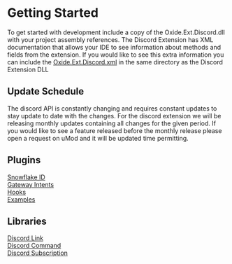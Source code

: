 # Getting Started

To get started with development include a copy of the Oxide.Ext.Discord.dll with your project assembly references.
The Discord Extension has XML documentation that allows your IDE to see information about methods and fields from the extension.
If you would like to see this extra information you can include the [Oxide.Ext.Discord.xml](../Oxide.Ext.Discord/Oxide.Ext.Discord.xml) in the same directory as the Discord Extension DLL

## Update Schedule
The discord API is constantly changing and requires constant updates to stay update to date with the changes.
For the discord extension we will be releasing monthly updates containing all changes for the given period.
If you would like to see a feature released before the monthly release please open a request on uMod and it will be updated time permitting.

## Plugins

[Snowflake ID](Snowflake.md)  
[Gateway Intents](GatewayIntents.md)  
[Hooks](Hooks.md)  
[Examples](Plugins/Examples.md)

## Libraries

[Discord Link](DiscordLink.md)  
[Discord Command](DiscordCommand.md)  
[Discord Subscription](DiscordSubscriptions.md)
